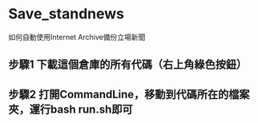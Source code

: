 # Save_standnews
如何自動使用Internet Archive備份立場新聞

## 步驟1 下載這個倉庫的所有代碼（右上角綠色按鈕）

## 步驟2 打開CommandLine，移動到代碼所在的檔案夾，運行bash run.sh即可
